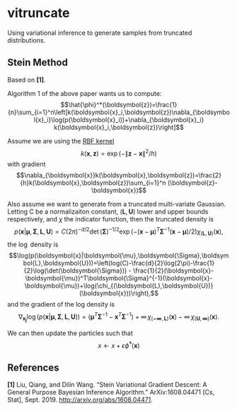 # vitruncate

Using variational inference to generate samples from truncated distributions.

## Stein Method


Based on **[1]**. 

Algorithm 1 of the above paper wants us to compute: 
$$\hat{\phi}^*(\boldsymbol{z})=\frac{1}{n}\sum_{i=1}^n\left[k(\boldsymbol{x}_i,\boldsymbol{z})\nabla_{\boldsymbol{x}_i}\log(p(\boldsymbol{x}_i))+\nabla_{\boldsymbol{x}_i} k(\boldsymbol{x}_i,\boldsymbol{z})\right]$$

Assume we are using the [RBF kernel](https://en.wikipedia.org/wiki/Radial_basis_function_kernel)
$$k(\boldsymbol{x},\boldsymbol{z})=\exp(-\lVert \boldsymbol{z}-\boldsymbol{x} \rVert^2 /h)$$
with gradient 
$$\nabla_{\boldsymbol{x}}k(\boldsymbol{x},\boldsymbol{z})=\frac{2}{h}k(\boldsymbol{x},\boldsymbol{z})\sum_{i=1}^n (\boldsymbol{z}-\boldsymbol{x})$$

Also assume we want to generate from a truncated multi-variate Gaussian. Letting C be a normalizaiton constant, $(\boldsymbol{L},\boldsymbol{U})$ lower and upper bounds respectively, and $\chi$ the indicator function, then the truncated density is  
$$p(\boldsymbol{x}|\boldsymbol{\mu},\boldsymbol{\Sigma},\boldsymbol{L},\boldsymbol{U})=C(2\pi)^{-d/2}\det(\boldsymbol{\Sigma})^{-1/2}\exp(-(\boldsymbol{x}-\boldsymbol{\mu})^T\boldsymbol{\Sigma}^{-1}(\boldsymbol{x}-\boldsymbol{\mu})/2)\chi_{(\boldsymbol{L},\boldsymbol{U})}(\boldsymbol{x}),$$
the $\log$ density is
$$\log(p(\boldsymbol{x}|\boldsymbol{\mu},\boldsymbol{\Sigma},\boldsymbol{L},\boldsymbol{U}))=\left(log(C)-\frac{d}{2}\log(2\pi)-\frac{1}{2}\log(\det(\boldsymbol{\Sigma})) - \frac{1}{2}(\boldsymbol{x}-\boldsymbol{\mu})^T\boldsymbol{\Sigma}^{-1}(\boldsymbol{x}-\boldsymbol{\mu})+\log(\chi_{(\boldsymbol{L},\boldsymbol{U})}(\boldsymbol{x}))\right),$$
and the gradient of the log density is 
$$\nabla_{\boldsymbol{x_j}} \log(p(\boldsymbol{x}|\boldsymbol{\mu},\boldsymbol{\Sigma},\boldsymbol{L},\boldsymbol{U})) = \left(\boldsymbol{\mu}^T\boldsymbol{\Sigma}^{-1} -\boldsymbol{x}^T\boldsymbol{\Sigma}^{-1}\right)+\infty\,\chi_{(\boldsymbol{-\infty},\boldsymbol{L})}(\boldsymbol{x})-\infty\,\chi_{(\boldsymbol{U},\boldsymbol{\infty})}(\boldsymbol{x}).$$

We can then update the particles such that
$$x \leftarrow x+\epsilon\hat{\phi}^*(\boldsymbol{x})$$

## References

**[1]** Liu, Qiang, and Dilin Wang. “Stein Variational Gradient Descent: A General Purpose Bayesian Inference Algorithm.” ArXiv:1608.04471 [Cs, Stat], Sept. 2019. http://arxiv.org/abs/1608.04471.